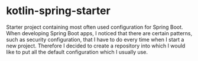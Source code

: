 # kotlin-spring-starter

Starter project containing most often used configuration for Spring Boot. When developing Spring Boot apps,
I noticed that there are certain patterns, such as security configuration, that I have to do every time when I start
a new project. Therefore I decided to create a repository into which I would like to put all the default configuration
which I usually use.
